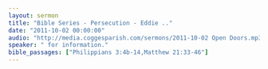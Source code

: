 ```yaml
---
layout: sermon
title: "Bible Series - Persecution - Eddie .."
date: "2011-10-02 00:00:00"
audio: "http://media.coggesparish.com/sermons/2011-10-02 Open Doors.mp3"
speaker: " for information."
bible_passages: ["Philippians 3:4b-14,Matthew 21:33-46"]
---
```

